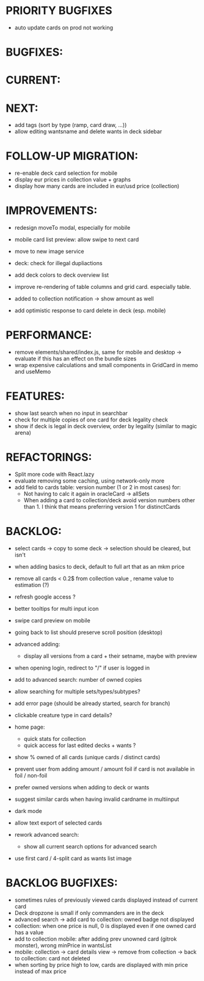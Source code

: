 # PRIORITY BUGFIXES

- auto update cards on prod not working

# BUGFIXES:

# CURRENT:

# NEXT:

- add tags (sort by type (ramp, card draw, ...))
- allow editing wantsname and delete wants in deck sidebar

# FOLLOW-UP MIGRATION:

- re-enable deck card selection for mobile
- display eur prices in collection value + graphs
- display how many cards are included in eur/usd price (collection)

# IMPROVEMENTS:

- redesign moveTo modal, especially for mobile
- mobile card list preview: allow swipe to next card
- move to new image service
- deck: check for illegal dupliactions

- add deck colors to deck overview list
- improve re-rendering of table columns and grid card. especially table.
- added to collection notification -> show amount as well
- add optimistic response to card delete in deck (esp. mobile)

# PERFORMANCE:

- remove elements/shared/index.js, same for mobile and desktop -> evaluate if this has an effect on the bundle sizes
- wrap expensive calculations and small components in GridCard in memo and useMemo

# FEATURES:

- show last search when no input in searchbar
- check for multiple copies of one card for deck legality check
- show if deck is legal in deck overview, order by legality (similar to magic arena)

# REFACTORINGS:

- Split more code with React.lazy
- evaluate removing some caching, using network-only more
- add field to cards table: version number (1 or 2 in most cases) for:
  - Not having to calc it again in oracleCard -> allSets
  - When adding a card to collection/deck avoid version numbers other than 1. I think that means preferring version 1 for distinctCards

# BACKLOG:

- select cards -> copy to some deck -> selection should be cleared, but isn't
- when adding basics to deck, default to full art that as an mkm price
- remove all cards < 0.2\$ from collection value , rename value to estimation (?)

- refresh google access ?
- better tooltips for multi input icon
- swipe card preview on mobile
- going back to list should preserve scroll position (desktop)
- advanced adding:
  - display all versions from a card + their setname, maybe with preview
- when opening login, redirect to "/" if user is logged in
- add to advanced search: number of owned copies
- allow searching for multiple sets/types/subtypes?
- add error page (should be already started, search for branch)
- clickable creature type in card details?
- home page:
  - quick stats for collection
  - quick access for last edited decks + wants ?
- show % owned of all cards (unique cards / distinct cards)
- prevent user from adding amount / amount foil if card is not available in foil / non-foil
- prefer owned versions when adding to deck or wants
- suggest similar cards when having invalid cardname in multiinput
- dark mode
- allow text export of selected cards
- rework advanced search:
  - show all current search options for advanced search
- use first card / 4-split card as wants list image

# BACKLOG BUGFIXES:

- sometimes rules of previously viewed cards displayed instead of current card
- Deck dropzone is small if only commanders are in the deck
- advanced search -> add card to collection: owned badge not displayed
- collection: when one price is null, 0 is displayed even if one owned card has a value
- add to collection mobile: after adding prev unowned card (gitrok monster), wrong minPrice in wantsList
- mobile: collection -> card details view -> remove from collection -> back to collection: card not deleted
- when sorting by price high to low, cards are displayed with min price instead of max price
